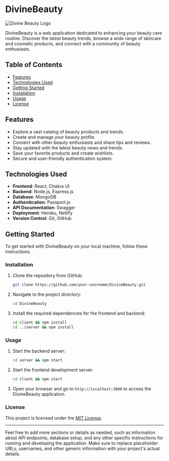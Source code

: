 

# DivineBeauty

![Divine Beauty Logo](link_to_logo_image.png)

DivineBeauty is a web application dedicated to enhancing your beauty care routine. Discover the latest beauty trends, browse a wide range of skincare and cosmetic products, and connect with a community of beauty enthusiasts.

## Table of Contents

- [Features](#features)
- [Technologies Used](#technologies-used)
- [Getting Started](#getting-started)
- [Installation](#installation)
- [Usage](#usage)
- [License](#license)

## Features

- Explore a vast catalog of beauty products and trends.
- Create and manage your beauty profile.
- Connect with other beauty enthusiasts and share tips and reviews.
- Stay updated with the latest beauty news and trends.
- Save your favorite products and create wishlists.
- Secure and user-friendly authentication system.

## Technologies Used

- **Frontend**: React, Chakra UI
- **Backend**: Node.js, Express.js
- **Database**: MongoDB
- **Authentication**: Passport.js
- **API Documentation**: Swagger
- **Deployment**: Heroku, Netlify
- **Version Control**: Git, GitHub

## Getting Started

To get started with DivineBeauty on your local machine, follow these instructions.

### Installation

1. Clone the repository from GitHub:

   ```bash
   git clone https://github.com/your-username/DivineBeauty.git
   ```

2. Navigate to the project directory:

   ```bash
   cd DivineBeauty
   ```

3. Install the required dependencies for the frontend and backend:

   ```bash
   cd client && npm install
   cd ../server && npm install
   ```

### Usage

1. Start the backend server:

   ```bash
   cd server && npm start
   ```

2. Start the frontend development server:

   ```bash
   cd client && npm start
   ```

3. Open your browser and go to `http://localhost:3000` to access the DivineBeauty application.

### License

This project is licensed under the [MIT License](LICENSE).

---

Feel free to add more sections or details as needed, such as information about API endpoints, database setup, and any other specific instructions for running and developing the application. Make sure to replace placeholder URLs, usernames, and other generic information with your project's actual details.
